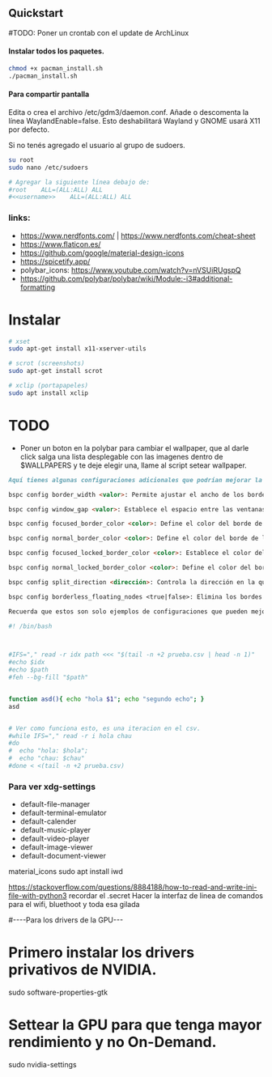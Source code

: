 ## Quickstart

#TODO: Poner un crontab con el update de ArchLinux



#### Instalar todos los paquetes.
```bash
chmod +x pacman_install.sh
./pacman_install.sh
```









#### Para compartir pantalla
Edita o crea el archivo /etc/gdm3/daemon.conf.
Añade o descomenta la línea WaylandEnable=false.
Esto deshabilitará Wayland y GNOME usará X11 por defecto.




Si no tenés agregado el usuario al grupo de sudoers.
```bash
su root
sudo nano /etc/sudoers

# Agregar la siguiente línea debajo de:
#root    ALL=(ALL:ALL) ALL
#<<username>>    ALL=(ALL:ALL) ALL
```


















### links:
- https://www.nerdfonts.com/ | https://www.nerdfonts.com/cheat-sheet
- https://www.flaticon.es/
- https://github.com/google/material-design-icons
- https://spicetify.app/
- polybar_icons: https://www.youtube.com/watch?v=nVSUiRUgspQ
- https://github.com/polybar/polybar/wiki/Module:-i3#additional-formatting





# Instalar
~~~bash
# xset
sudo apt-get install x11-xserver-utils

# scrot (screenshots)
sudo apt-get install scrot

# xclip (portapapeles)
sudo apt install xclip
~~~


# TODO
- Poner un boton en la polybar para cambiar el wallpaper, que al darle click salga una lista desplegable con las imagenes dentro de $WALLPAPERS y te deje elegir una, llame al script setear wallpaper.




~~~markdown
Aquí tienes algunas configuraciones adicionales que podrían mejorar la estética de BSPWM:

bspc config border_width <valor>: Permite ajustar el ancho de los bordes de las ventanas en BSPWM.

bspc config window_gap <valor>: Establece el espacio entre las ventanas en BSPWM.

bspc config focused_border_color <color>: Define el color del borde de la ventana activa.

bspc config normal_border_color <color>: Define el color del borde de las ventanas inactivas.

bspc config focused_locked_border_color <color>: Establece el color del borde de la ventana activa cuando está bloqueada.

bspc config normal_locked_border_color <color>: Define el color del borde de las ventanas inactivas cuando están bloqueadas.

bspc config split_direction <dirección>: Controla la dirección en la que se dividen las ventanas. Por ejemplo, vertical divide verticalmente, horizontal divide horizontalmente.

bspc config borderless_floating_nodes <true|false>: Elimina los bordes de las ventanas en modo flotante.

Recuerda que estos son solo ejemplos de configuraciones que pueden mejorar la estética de BSPWM. Para obtener más detalles sobre cada opción y personalizar aún más tu experiencia, te recomendaría consultar la documentación oficial de BSPWM o buscar recursos adicionales sobre personalización de BSPWM en línea.
~~~




~~~bash
#! /bin/bash



#IFS="," read -r idx path <<< "$(tail -n +2 prueba.csv | head -n 1)"
#echo $idx
#echo $path
#feh --bg-fill "$path"


function asd(){ echo "hola $1"; echo "segundo echo"; }
asd


# Ver como funciona esto, es una iteracion en el csv.
#while IFS="," read -r i hola chau
#do
#  echo "hola: $hola";
#  echo "chau: $chau"
#done < <(tail -n +2 prueba.csv)
~~~



### Para ver xdg-settings

- default-file-manager
- default-terminal-emulator
- default-calender
- default-music-player
- default-video-player
- default-image-viewer
- default-document-viewer

material_icons
sudo apt install iwd

https://stackoverflow.com/questions/8884188/how-to-read-and-write-ini-file-with-python3
recordar el .secret
Hacer la interfaz de linea de comandos para el wifi, bluethoot y toda esa gilada


#----Para los drivers de la GPU---
# Primero instalar los drivers privativos de NVIDIA.
sudo software-properties-gtk
# Settear la GPU para que tenga mayor rendimiento y no On-Demand.
sudo nvidia-settings



